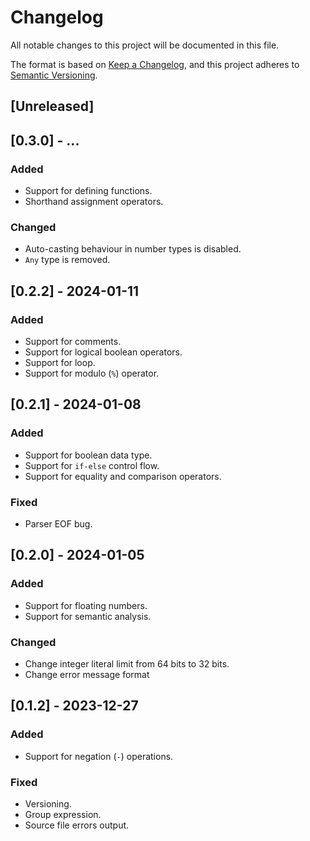 # Changelog

All notable changes to this project will be documented in this file.

The format is based on [Keep a Changelog](https://keepachangelog.com/en/1.0.0/),
and this project adheres to [Semantic Versioning](https://semver.org/spec/v2.0.0.html).

## [Unreleased]

## [0.3.0] - ...

### Added

- Support for defining functions.
- Shorthand assignment operators.

### Changed

- Auto-casting behaviour in number types is disabled.
- `Any` type is removed.

## [0.2.2] - 2024-01-11

### Added

- Support for comments.
- Support for logical boolean operators.
- Support for loop.
- Support for modulo (`%`) operator.

## [0.2.1] - 2024-01-08

### Added

- Support for boolean data type.
- Support for `if-else` control flow.
- Support for equality and comparison operators.

### Fixed

- Parser EOF bug.

## [0.2.0] - 2024-01-05

### Added

- Support for floating numbers.
- Support for semantic analysis.

### Changed

- Change integer literal limit from 64 bits to 32 bits.
- Change error message format

## [0.1.2] - 2023-12-27

### Added

- Support for negation (`-`) operations.

### Fixed

- Versioning.
- Group expression.
- Source file errors output.
